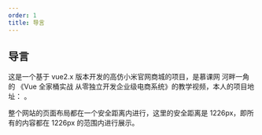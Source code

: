 ```yaml
---
order: 1
title: 导言
---
```


## 导言

这是一个基于 vue2.x 版本开发的高仿小米官网商城的项目，是慕课网 河畔一角 的 《Vue 全家桶实战 从零独立开发企业级电商系统》的教学视频，本人的项目地址： 。

整个网站的页面布局都在一个安全距离内进行，这里的安全距离是 1226px，即所有的内容都在 1226px 的范围内进行展示。
